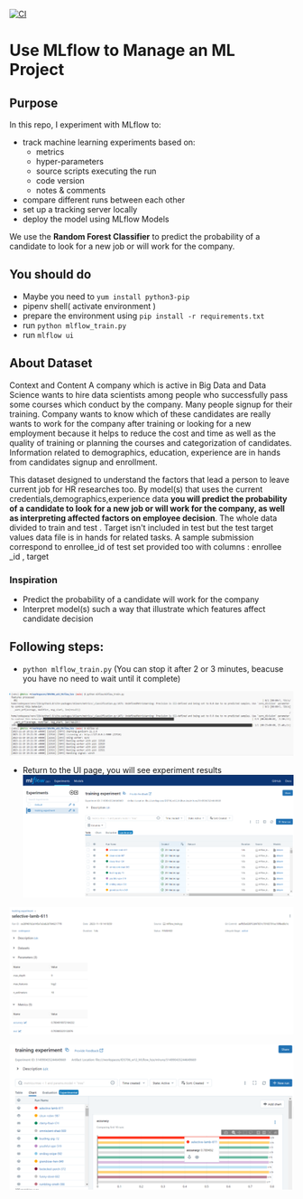 [![CI](https://github.com/nogibjj/python-ruff-template/actions/workflows/cicd.yml/badge.svg)](https://github.com/nogibjj/python-ruff-template/actions/workflows/cicd.yml)

# Use MLflow to Manage an ML Project

## Purpose
In this repo, I experiment with MLflow to:

- track machine learning experiments based on:
  - metrics
  - hyper-parameters
  - source scripts executing the run
  - code version
  - notes & comments
- compare different runs between each other
- set up a tracking server locally
- deploy the model using MLflow Models

We use the **Random Forest Classifier** to predict the probability of a candidate to look for a new job or will work for the company.

## You should do

- Maybe you need to `yum install python3-pip`
- pipenv shell( activate environment )
- prepare the environment using `pip install -r requirements.txt`
- run `python mlflow_train.py`
- run `mlflow ui`

## About Dataset
Context and Content
A company which is active in Big Data and Data Science wants to hire data scientists among people who successfully pass some courses which conduct by the company. Many people signup for their training. Company wants to know which of these candidates are really wants to work for the company after training or looking for a new employment because it helps to reduce the cost and time as well as the quality of training or planning the courses and categorization of candidates. Information related to demographics, education, experience are in hands from candidates signup and enrollment.

This dataset designed to understand the factors that lead a person to leave current job for HR researches too. By model(s) that uses the current credentials,demographics,experience data **you will predict the probability of a candidate to look for a new job or will work for the company, as well as interpreting affected factors on employee decision**. The whole data divided to train and test . Target isn't included in test but the test target values data file is in hands for related tasks. A sample submission correspond to enrollee_id of test set provided too with columns : enrollee _id , target

### Inspiration
- Predict the probability of a candidate will work for the company
- Interpret model(s) such a way that illustrate which features affect candidate decision

## Following steps:

- `python mlflow_train.py`
  (You can stop it after 2 or 3 minutes, beacuse you have no need to wait until it complete)

![Alt text](image.png)

- Return to the UI page, you will see experiment results
![Alt text](image-2.png)

![Alt text](image-1.png)

![Alt text](image-3.png)